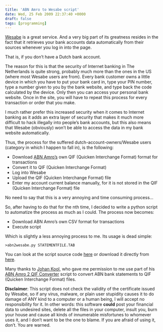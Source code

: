 ```yaml
---
title: 'ABN Amro to Wesabe script'
date: Wed, 25 Feb 2009 22:37:40 +0000
draft: false
tags: [programming]
---
```


[Wesabe](http://www.wesabe.com) is a great service. And a very big part of its greatness resides in the fact that it retrieves your bank accounts data automatically from their sources whenever you log in into the page.

That is, if you don’t have a Dutch bank account.

The reason for this is that the security of Internet banking in The Netherlands is quite strong, probably much more than the ones in the US (where most Wesabe users are from). Every bank customer owns a little device in which you have to put your bank card in, type your PIN number, type a number given to you by the bank website, and type back the code calculated by the device. Only then you can access your personal bank website. Once in the site, you will have to repeat this process for every transaction or order that you make.

I much rather prefer this increased security when it comes to Internet banking as it adds an extra layer of security that makes it much more difficult to hack illegally into people’s bank accounts, but this also means that Wesabe (obviously) won’t be able to access the data in my bank website automatically.

Thus, the process for the suffered dutch-account-owners/Wesabe users (category in which I happen to fall in), is the following:

*   Download [ABN Amro’s](http://www.abnamro.nl) own QIF (Quicken Interchange Format) format for transactions
*   Convert it to QIF (Quicken Interchange Format)
*   Log into Wesabe
*   Upload the QIF (Quicken Interchange Format) file
*   Enter my account current balance manually, for it is not stored in the QIF (Quicken Interchange Format) file

No need to say that this is a very annoying and time consuming process…

So, after having to do that for the nth time, I decided to write a python script to automatize the process as much as I could. The process now becomes:

*   Download ABN Amro’s own CSV format for transactions
*   Execute script

Which is slightly a less annoying process to me. Its usage is dead simple:
```
>abn2wesabe.py STATEMENTFILE.TAB
```
You can look at the script source code [here](http://code.google.com/p/assorted-scripts/source/browse/trunk/abn2wesabe.py) or download it directly from [here](http://assorted-scripts.googlecode.com/svn/trunk/abn2wesabe.py).

Many thanks to [Johan Kool](http://www.johankool.nl), who gave me permission to me use part of his [ABN Amro 2 QIF Converter](http://www.johankool.nl/software/abnamro2qif/") script to convert ABN bank statements to QIF (Quicken Interchange Format) files.

**Disclaimer**: This script does not check the validity of the certificate issued by Wesabe, so if any virus, malware, or plain user stupidity causes it to do damage of ANY kind to a computer or a human being, I will accept no responsibility for it. In other words: this software **could** post your financial data to undesired sites, delete all the files in your computer, insult you, burn your house and cause all kinds of innumerable misfortunes to whomever uses it, and I don’t want to be the one to blame. If you are afraid of using it, don’t. You are warned.
